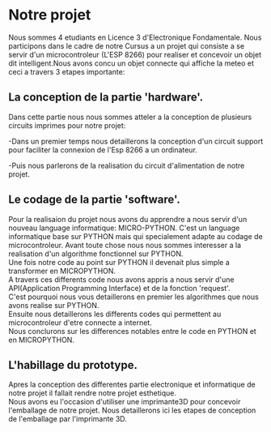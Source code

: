 # Notre projet  


Nous sommes 4 etudiants en Licence 3 d'Electronique Fondamentale. Nous participons dans le cadre de notre Cursus a un projet  qui consiste a se servir d'un microcontroleur (L'ESP 8266) pour realiser et concevoir un objet dit intelligent.Nous avons concu un objet connecte qui affiche la meteo et ceci a travers 3 etapes importante:  
## La conception de la partie 'hardware'.
Dans cette partie nous nous sommes atteler a la conception de plusieurs circuits imprimes pour notre projet:  
  
-Dans un premier temps nous detaillerons la conception d'un circuit support pour faciliter la connexion de l'Esp 8266 a un ordinateur.  

-Puis nous parlerons de la realisation du circuit d'alimentation de notre projet.  

## Le codage de la partie 'software'.

Pour la realisaion du projet nous avons du apprendre a nous servir d'un nouveau language informatique: MICRO-PYTHON. C'est un language 
informatique base sur PYTHON mais qui specialement adapte au codage de microcontroleur.
Avant toute chose nous nous sommes interesser a la realisation d'un algorithme fonctionnel sur PYTHON.  
Une fois notre code au point sur PYTHON il devenait plus simple a transformer en MICROPYTHON.  
A travers ces differents code nous avons appris a nous servir d'une API(Application Programming Interface) et de la fonction 'request'.  
C'est pourquoi nous vous detaillerons en premier les algorithmes que nous avons realise sur PYTHON.  
Ensuite nous detaillerons les differents codes qui permettent au microcontroleur d'etre connecte a internet.  
Nous conclurons sur les differences notables entre le code en PYTHON et en MICROPYTHON.   

## L'habillage du prototype.

Apres la conception des differentes partie electronique et informatique de notre projet il fallait rendre
 notre projet esthetique.  
Nous avons eu l'occasion d'utiliser une imprimante3D pour concevoir l'emballage de notre projet. 
Nous detaillerons ici les etapes de conception de l'emballage par l'imprimante 3D.
